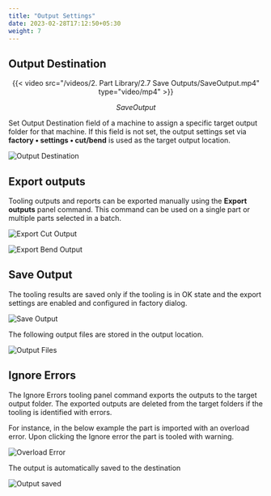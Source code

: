 ```yaml
---
title: "Output Settings"
date: 2023-02-28T17:12:50+05:30
weight: 7
---
```


Output Destination
--------------------------

<div style="text-align: center">{{< video src="/videos/2. Part Library/2.7 Save Outputs/SaveOutput.mp4" type="video/mp4" >}}</div>

*<div style="text-align: center">SaveOutput</div>*

Set Output Destination field of a machine to assign a specific target output folder for that machine. If this field is not set, the output settings set via **factory • settings • cut/bend** is used as the target output location.

![Output Destination](/images/OutputDestination.png)

Export outputs
-----------------------

Tooling outputs and reports can be exported manually using the **Export outputs** panel command. This command can be used on a single part or multiple parts selected in a batch.

![Export Cut Output](/images/ExportCutOut.png)

![Export Bend Output](/images/ExportBendOut.png)

Save Output
------------------

The tooling results are saved only if the tooling is in OK state and the export settings are enabled and configured in factory dialog.

![Save Output](/images/SaveOutput.png)

The following output files are stored in the output location.

![Output Files](/images/OutputFiles.png)

Ignore Errors
---------------------

The Ignore Errors tooling panel command exports the outputs to the target output folder. The exported outputs are deleted from the target folders if the tooling is identified with errors.

For instance, in the below example the part is imported with an overload error. Upon clicking the Ignore error the part is tooled with warning.

![Overload Error](/images/OverloadError.png)

The output is automatically saved to the destination

![Output saved](/images/OutputSaved.png)